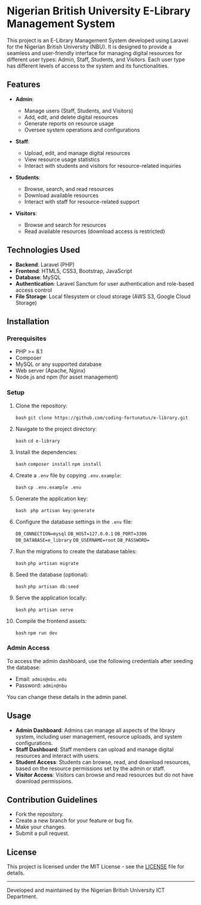 # Nigerian British University E-Library Management System

This project is an E-Library Management System developed using Laravel for the Nigerian British University (NBU). It is designed to provide a seamless and user-friendly interface for managing digital resources for different user types: Admin, Staff, Students, and Visitors. Each user type has different levels of access to the system and its functionalities.

## Features

-   **Admin**:

    -   Manage users (Staff, Students, and Visitors)
    -   Add, edit, and delete digital resources
    -   Generate reports on resource usage
    -   Oversee system operations and configurations

-   **Staff**:

    -   Upload, edit, and manage digital resources
    -   View resource usage statistics
    -   Interact with students and visitors for resource-related inquiries

-   **Students**:

    -   Browse, search, and read resources
    -   Download available resources
    -   Interact with staff for resource-related support

-   **Visitors**:
    -   Browse and search for resources
    -   Read available resources (download access is restricted)

## Technologies Used

-   **Backend**: Laravel (PHP)
-   **Frontend**: HTML5, CSS3, Bootstrap, JavaScript
-   **Database**: MySQL
-   **Authentication**: Laravel Sanctum for user authentication and role-based access control
-   **File Storage**: Local filesystem or cloud storage (AWS S3, Google Cloud Storage)

## Installation

### Prerequisites

-   PHP >= 8.1
-   Composer
-   MySQL or any supported database
-   Web server (Apache, Nginx)
-   Node.js and npm (for asset management)

### Setup

1. Clone the repository:

    `bash`
    `git clone https://github.com/coding-fortunatus/e-library.git`

2. Navigate to the project directory:

    `bash`
    `cd e-library`

3. Install the dependencies:

    `bash`
    `composer install`
    `npm install`

4. Create a `.env` file by copying `.env.example`:

    `bash`
    `cp .env.example .env`

5. Generate the application key:

    `bash`
    ` php artisan key:generate`

6. Configure the database settings in the `.env` file:

    `DB_CONNECTION=mysql`
    `DB_HOST=127.0.0.1`
    `DB_PORT=3306`
    `DB_DATABASE=e_library`
    `DB_USERNAME=root`
    `DB_PASSWORD=`

7. Run the migrations to create the database tables:

    `bash`
    `php artisan migrate`

8. Seed the database (optional):

    `bash`
    `php artisan db:seed`

9. Serve the application locally:

    `bash`
    `php artisan serve`

10. Compile the frontend assets:

    `bash`
    `npm run dev`

### Admin Access

To access the admin dashboard, use the following credentials after seeding the database:

-   Email: `admin@nbu.edu`
-   Password: `admin@nbu`

You can change these details in the admin panel.

## Usage

-   **Admin Dashboard**: Admins can manage all aspects of the library system, including user management, resource uploads, and system configurations.
-   **Staff Dashboard**: Staff members can upload and manage digital resources and interact with users.
-   **Student Access**: Students can browse, read, and download resources, based on the resource permissions set by the admin or staff.
-   **Visitor Access**: Visitors can browse and read resources but do not have download permissions.

## Contribution Guidelines

-   Fork the repository.
-   Create a new branch for your feature or bug fix.
-   Make your changes.
-   Submit a pull request.

## License

This project is licensed under the MIT License - see the [LICENSE](LICENSE) file for details.

---

Developed and maintained by the Nigerian British University ICT Department.
